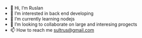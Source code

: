 - 👋 Hi, I’m Ruslan
- 👀 I’m interested in back end developing
- 🌱 I’m currently learning nodejs
- 💞️ I’m looking to collaborate on large and interesing progects
- 📫 How to reach me sultrus@gmail.com

<!---
1Ruslan5/1Ruslan5 is a ✨ special ✨ repository because its `README.md` (this file) appears on your GitHub profile.
You can click the Preview link to take a look at your changes.
--->
